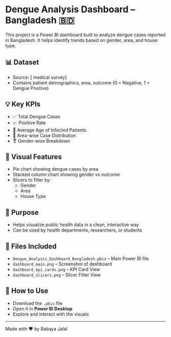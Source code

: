 # Dengue Analysis Dashboard – Bangladesh 🇧🇩

This project is a Power BI dashboard built to analyze dengue cases reported in Bangladesh. It helps identify trends based on gender, area, and house type.

## 📊 Dataset
- Source: [ medical survey]
- Contains patient demographics, area, outcome (0 = Negative, 1 = Dengue Positive)

## 💡 Key KPIs
- ✅ Total Dengue Cases
- 📈 Positive Rate
- 👤 Average Age of Infected Patients
- 📍 Area-wise Case Distribution
- ⚧ Gender-wise Breakdown

## 📌 Visual Features
- Pie chart showing dengue cases by area
- Stacked column chart showing gender vs outcome
- Slicers to filter by:
  - Gender
  - Area
  - House Type

## 🎯 Purpose
- Helps visualize public health data in a clean, interactive way
- Can be used by health departments, researchers, or students

## 📂 Files Included
- `Dengue_Analysis_Dashboard_Bangladesh.pbix` – Main Power BI file
- `dashboard_main.png` – Screenshot of dashboard
- `dashboard_kpi_cards.png` – KPI Card View
- `dashboard_slicers.png` – Slicer Filter View

## 📎 How to Use
- Download the `.pbix` file
- Open it in **Power BI Desktop**
- Explore and interact with the visuals

---

Made with ❤️ by Rabaya Jalal
